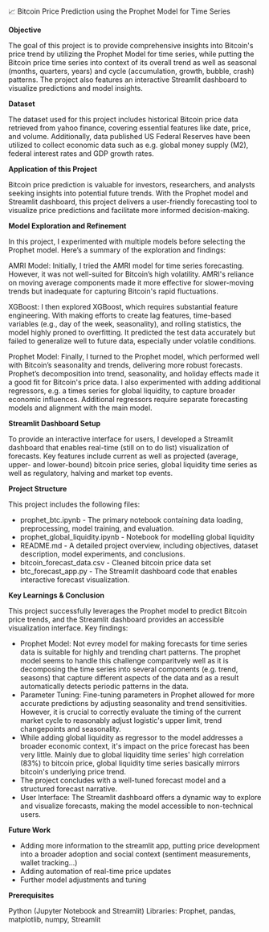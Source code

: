 📈 Bitcoin Price Prediction using the Prophet Model for Time Series


**Objective**

The goal of this project is to provide comprehensive insights into Bitcoin's price trend by utilizing the Prophet Model for time series, while putting the Bitcoin price time series into context of its overall trend as well as seasonal (months, quarters, years) and cycle (accumulation, growth, bubble, crash) patterns. The project also features an interactive Streamlit dashboard to visualize predictions and model insights.


**Dataset**

The dataset used for this project includes historical Bitcoin price data retrieved from yahoo finance, covering essential features like date, price, and volume. Additionally, data published US Federal Reserves have been utilized to collect economic data such as e.g. global money supply (M2), federal interest rates and GDP growth rates. 


**Application of this Project**

Bitcoin price prediction is valuable for investors, researchers, and analysts seeking insights into potential future trends. With the Prophet model and Streamlit dashboard, this project delivers a user-friendly forecasting tool to visualize price predictions and facilitate more informed decision-making.


**Model Exploration and Refinement**

In this project, I experimented with multiple models before selecting the Prophet model. Here’s a summary of the exploration and findings:


AMRI Model: Initially, I tried the AMRI model for time series forecasting. However, it was not well-suited for Bitcoin’s high volatility. AMRI's reliance on moving average components made it more effective for slower-moving trends but inadequate for capturing Bitcoin's rapid fluctuations.


XGBoost: I then explored XGBoost, which requires substantial feature engineering. With making efforts to create lag features, time-based variables (e.g., day of the week, seasonality), and rolling statistics, the model highly proned to overfitting. It predicted the test data accurately but failed to generalize well to future data, especially under volatile conditions.


Prophet Model: Finally, I turned to the Prophet model, which performed well with Bitcoin’s seasonality and trends, delivering more robust forecasts. Prophet’s decomposition into trend, seasonality, and holiday effects made it a good fit for Bitcoin's price data. I also experimented with adding additional regressors, e.g. a times series for global liquidity, to capture broader economic influences. Additional regressors require separate forecasting models and alignment with the main model.


**Streamlit Dashboard Setup**

To provide an interactive interface for users, I developed a Streamlit dashboard that enables real-time (still on to do list) visualization of forecasts. Key features include current as well as projected (average, upper- and lower-bound) bitcoin price series, global liquidity time series as well as regulatory, halving and market top events.


**Project Structure**

This project includes the following files:

- prophet_btc.ipynb - The primary notebook containing data loading, preprocessing, model training, and evaluation.
- prophet_global_liquidity.ipynb - Notebook for modelling global liquidity
- README.md - A detailed project overview, including objectives, dataset description, model experiments, and conclusions.
- bitcoin_forecast_data.csv - Cleaned bitcoin price data set
- btc_forecast_app.py - The Streamlit dashboard code that enables interactive forecast visualization.


**Key Learnings & Conclusion**

This project successfully leverages the Prophet model to predict Bitcoin price trends, and the Streamlit dashboard provides an accessible visualization interface. Key findings:

- Prophet Model: Not evrey model for making forecasts for time series data is suitable for highly and trending chart patterns. The prophet model seems to handle this challenge comparitvely well as it is decomposing the time series into several components (e.g. trend, seasons) that capture different aspects of the data and as a result automatically detects periodic patterns in the data. 
- Parameter Tuning: Fine-tuning parameters in Prophet allowed for more accurate predictions by adjusting seasonality and trend sensitivities. However, it is crucial to correctly evaluate the timing of the current market cycle to reasonably adjust logistic's upper limit, trend changepoints and seasonality.
- While adding global liquidity as regressor to the model addresses a broader economic context, it's impact on the price forecast has been very little. Mainly due to global liquidity time series' high correlation (83%) to bitcoin price, global liquidity time series basically mirrors bitcoin's underlying price trend.
- The project concludes with a well-tuned forecast model and a structured forecast narrative.
- User Interface: The Streamlit dashboard offers a dynamic way to explore and visualize forecasts, making the model accessible to non-technical users.


**Future Work**
- Adding more information to the streamlit app, putting price development into a broader adoption and social context (sentiment measurements, wallet tracking...)
- Adding automation of real-time price updates
- Further model adjustments and tuning


**Prerequisites**

Python (Jupyter Notebook and Streamlit)
Libraries: Prophet, pandas, matplotlib, numpy, Streamlit
